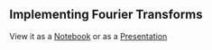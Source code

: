 ## Implementing Fourier Transforms
View it as a [Notebook](https://nbviewer.jupyter.org/github/deadbeatfour/notebooks/blob/master/fast_fourier_transform/fourier_transforms.ipynb)
or as a [Presentation](https://nbviewer.jupyter.org/format/slides/github/deadbeatfour/notebooks/blob/master/fast_fourier_transform/fourier_transforms.ipynb#/)

